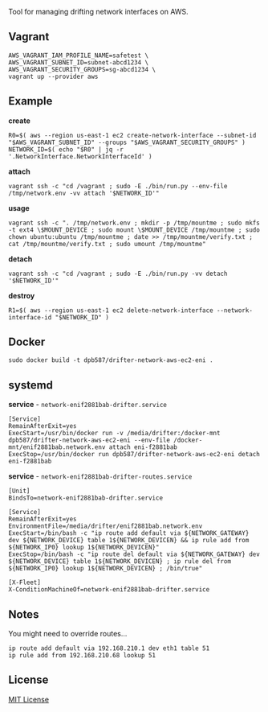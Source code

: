 Tool for managing drifting network interfaces on AWS.


## Vagrant

    AWS_VAGRANT_IAM_PROFILE_NAME=safetest \
    AWS_VAGRANT_SUBNET_ID=subnet-abcd1234 \
    AWS_VAGRANT_SECURITY_GROUPS=sg-abcd1234 \
    vagrant up --provider aws


## Example

**create**

    R0=$( aws --region us-east-1 ec2 create-network-interface --subnet-id "$AWS_VAGRANT_SUBNET_ID" --groups "$AWS_VAGRANT_SECURITY_GROUPS" )
    NETWORK_ID=$( echo "$R0" | jq -r '.NetworkInterface.NetworkInterfaceId' )

**attach**

    vagrant ssh -c "cd /vagrant ; sudo -E ./bin/run.py --env-file /tmp/network.env -vv attach '$NETWORK_ID'"

**usage**

    vagrant ssh -c ". /tmp/network.env ; mkdir -p /tmp/mountme ; sudo mkfs -t ext4 \$MOUNT_DEVICE ; sudo mount \$MOUNT_DEVICE /tmp/mountme ; sudo chown ubuntu:ubuntu /tmp/mountme ; date >> /tmp/mountme/verify.txt ; cat /tmp/mountme/verify.txt ; sudo umount /tmp/mountme"

**detach**

    vagrant ssh -c "cd /vagrant ; sudo -E ./bin/run.py -vv detach '$NETWORK_ID'"

**destroy**

    R1=$( aws --region us-east-1 ec2 delete-network-interface --network-interface-id "$NETWORK_ID" )


## Docker

    sudo docker build -t dpb587/drifter-network-aws-ec2-eni .


## systemd

**service** - `network-enif2881bab-drifter.service`

    [Service]
    RemainAfterExit=yes
    ExecStart=/usr/bin/docker run -v /media/drifter:/docker-mnt dpb587/drifter-network-aws-ec2-eni --env-file /docker-mnt/enif2881bab.network.env attach eni-f2881bab
    ExecStop=/usr/bin/docker run dpb587/drifter-network-aws-ec2-eni detach eni-f2881bab

**service** - `network-enif2881bab-drifter-routes.service`

    [Unit]
    BindsTo=network-enif2881bab-drifter.service

    [Service]
    RemainAfterExit=yes
    EnvironmentFile=/media/drifter/enif2881bab.network.env
    ExecStart=/bin/bash -c "ip route add default via ${NETWORK_GATEWAY} dev ${NETWORK_DEVICE} table 1${NETWORK_DEVICEN} && ip rule add from ${NETWORK_IP0} lookup 1${NETWORK_DEVICEN}"
    ExecStop=/bin/bash -c "ip route del default via ${NETWORK_GATEWAY} dev ${NETWORK_DEVICE} table 1${NETWORK_DEVICEN} ; ip rule del from ${NETWORK_IP0} lookup 1${NETWORK_DEVICEN} ; /bin/true"

    [X-Fleet]
    X-ConditionMachineOf=network-enif2881bab-drifter.service


## Notes

You might need to override routes...

    ip route add default via 192.168.210.1 dev eth1 table 51
    ip rule add from 192.168.210.68 lookup 51


## License

[MIT License](./LICENSE)
